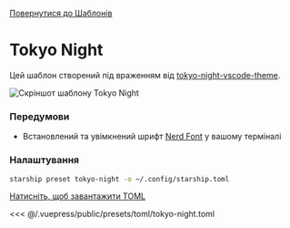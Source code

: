 [Повернутися до Шаблонів](./README.md#pastel-powerline)

# Tokyo Night

Цей шаблон створений під враженням від [tokyo-night-vscode-theme](https://github.com/enkia/tokyo-night-vscode-theme).

![Скріншот шаблону Tokyo Night](/presets/img/tokyo-night.png)

### Передумови

- Встановлений та увімкнений шрифт [Nerd Font](https://www.nerdfonts.com/) у вашому терміналі

### Налаштування

```sh
starship preset tokyo-night -o ~/.config/starship.toml
```

[Натисніть, щоб завантажити TOML](/presets/toml/tokyo-night.toml)

<<< @/.vuepress/public/presets/toml/tokyo-night.toml
